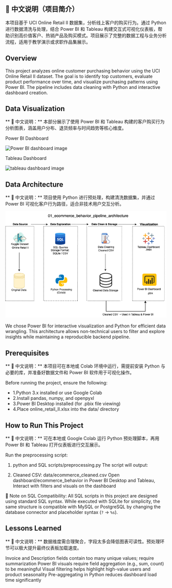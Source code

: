 ## 📌 中文说明（项目简介）

本项目基于 UCI Online Retail II 数据集，分析线上客户的购买行为。通过 Python 进行数据清洗与处理，结合 Power BI 和 Tableau 构建交互式可视化仪表板，帮助识别高价值客户、热销产品及购买模式。项目展示了完整的数据工程与业务分析流程，适用于教学演示或求职作品集展示。

## Overview

This project analyzes online customer purchasing behavior using the UCI Online Retail II dataset. The goal is to identify top customers, evaluate product performance over time, and visualize purchasing patterns using Power BI. The pipeline includes data cleaning with Python and interactive dashboard creation.

## Data Visualization
** 📝 中文说明：** 本部分展示了使用 Power BI 和 Tableau 构建的客户购买行为分析图表，涵盖用户分布、退货频率与时间趋势等核心维度。

Power BI Dashboard

![Power BI dashboard image](ecommerce_customer_behavior.pbix.png)

Tableau Dashboard

![tableau dashboard image](ecommerce_behavior_dashboard.twbx.png)

## Data Architecture
** 📝 中文说明：** 项目使用 Python 进行预处理，构建清洗数据集，并通过 Power BI 可视化客户行为路径，适合非技术用户交互分析。

![data architecture image](ecommerce_behavior_pipeline_architecture.png)

We chose Power BI for interactive visualization and Python for efficient data wrangling. This architecture allows non-technical users to filter and explore insights while maintaining a reproducible backend pipeline.

## Prerequisites
** 📝 中文说明：** 本项目可在本地或 Colab 环境中运行，需提前安装 Python 与必要的库，并准备好数据文件和 Power BI 软件用于可视化操作。

Before running the project, ensure the following:

- 1.Python 3.x installed or use Google Colab
- 2.Install pandas, numpy, and openpyxl
- 3.Power BI Desktop installed (for .pbix file viewing)
- 4.Place online_retail_II.xlsx into the data/ directory

## How to Run This Project
** 📝 中文说明：** 可在本地或 Google Colab 运行 Python 预处理脚本，再用 Power BI 和 Tableau 打开仪表板进行交互展示。

Run the preprocessing script:

1. python and SQL scripts/preprocessing.py
   The script will output:

2. Cleaned CSV: data/ecommerce_cleaned.csv
   Open dashboard/ecommerce_behavior in Power BI Desktop and Tableau, Interact with filters and visuals on the dashboard

🧩 Note on SQL Compatibility:
All SQL scripts in this project are designed using standard SQL syntax. While executed with SQLite for simplicity, the same structure is compatible with MySQL or PostgreSQL by changing the database connector and placeholder syntax (`?` → `%s`).

## Lessons Learned
** 📝 中文说明：** 数据维度需合理聚合，字段太多会降低图表可读性。预处理环节可以极大提升最终仪表板加载速度。

Invoice and Description fields contain too many unique values; require summarization
Power BI visuals require field aggregation (e.g., sum, count) to be meaningful
Visual filtering helps highlight high-value users and product seasonality
Pre-aggregating in Python reduces dashboard load time significantly
